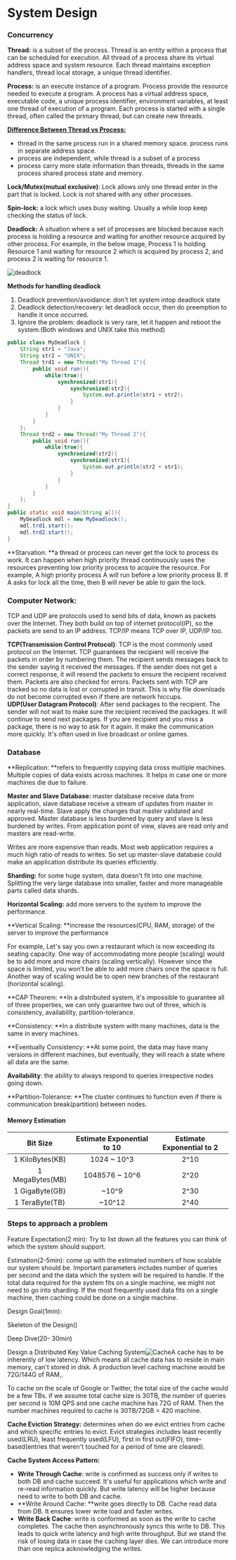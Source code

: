 # System Design

### Concurrency

**Thread:** is a subset of the process. Thread is an entity within a process that can be scheduled for execution. All thread of a process share its virtual address space and system resource. Each thread maintains exception handlers, thread local storage, a unique thread identifier.

**Process:** is an execute instance of a program. Process provide the resource needed to execute a program. A process has a virtual address space, executable code, a unique process identifier, environment variables, at least one thread of execution of a program. Each process is started with a single thread, often called the primary thread, but can create new threads.

[**Difference Between Thread vs Process:**](https://www.wikiwand.com/en/Thread_%28computing%29)

* thread in the same process run in a shared memory space. process runs in separate address space.
* process are independent, while thread is a subset of a process
* process carry more state information than threads, threads in the same process shared process state and memory.

**Lock/Mutex\(mutual exclusive\)**: Lock allows only one thread enter in the part that is locked. Lock is not shared with any other processes.

**Spin-lock:** a lock which uses busy waiting. Usually a while loop keep checking the status of lock.

**Deadlock:** A situation where a set of processes are blocked because each process is holding a resource and waiting for another resource acquired by other process. For example, in the below image, Process 1 is holding Resource 1 and waiting for resource 2 which is acquired by process 2, and process 2 is waiting for resource 1.

![deadlock](https://www.geeksforgeeks.org/wp-content/uploads/gq/2015/06/deadlock.png)

**Methods for handling deadlock**  
1. Deadlock prevention/avoidance: don't let system intop deadlock state  
2. Deadlock detection/recovery: let deadlock occur, then do preemption to handle it once occurred.  
3. Ignore the problem:  deadlock is very rare, let it happen and reboot the system.\(Both windows and UNIX take this method\)

```java
public class MyDeadlock {
    String str1 = "Java";
    String str2 = "UNIX"; 
    Thread trd1 = new Thread("My Thread 1"){
        public void run(){
            while(true){
                synchronized(str1){
                    synchronized(str2){
                        System.out.println(str1 + str2);
                    }
                }
            }
        }
    };
    Thread trd2 = new Thread("My Thread 2"){
        public void run(){
            while(true){
                synchronized(str2){
                    synchronized(str1){
                        System.out.println(str2 + str1);
                    }
                }
            }
        }
    };
}
public static void main(String a[]){
    MyDeadlock mdl = new MyDeadlock();
    mdl.trd1.start();
    mdl.trd2.start();
}
```

**Starvation: **a thread or process can never get the lock to process its work. It can happen when high priority thread continuously uses the resources preventing low priority process to acquire the resource. For example, A high priority process A will run before a low priority process B. If A asks for lock all the time, then B will never be able to gain the lock.

### Computer Network:

TCP and UDP are protocols used to send bits of data, known as packets over the Internet. They both build on top of internet protocol\(IP\), so the packets are send to an IP address. TCP/IP means TCP over IP, UDP/IP too.

**TCP\(Transmission Control Protocol\)**: TCP is the most commonly used protocol on the Internet. TCP guarantees the recipient will receive the packets in order by numbering them. The recipient sends messages back to the sender saying it received the messages. If the sender does not get a correct response, it will resend the packets to ensure the recipient received them. Packets are also checked for errors. Packets sent with TCP are tracked so no data is lost or corrupted in transit. This is why file downloads do not become corrupted even if there are network hiccups.  
**UDP\(User Datagram Protocol\)**: After send packages to the recipient. The sender will not wait to make sure the recipient received the packages. It will continue to send next packages. If you are recipient and you miss a package, there is no way to ask for it again. It make the communication more quickly. It's often used in live broadcast or online games.

### Database

**Replication: **refers to frequently copying data cross multiple machines. Multiple copies of data exists across machines. It helps in case one or more machines die due to failure.

**Master and Slave Database:** master database receive data from application, slave database receive a stream of updates from master in nearly real-time. Slave apply the changes that master validated and  approved. Master database is less burdened by query and slave is less burdened by writes. From application point of view, slaves are read only and masters are read-write.

Writes are more expensive than reads. Most web application requires a much high ratio of reads to writes. So set up master-slave database could make an application distribute its queries efficiently.

**Sharding:** for some huge system, data doesn't fit into one machine. Splitting the very large database into smaller, faster and more manageable parts called data shards.

**Horizontal Scaling:** add more servers to the system to improve the performance.

**Vertical Scaling: **increase the resources\(CPU, RAM, storage\) of the server to improve the performance

For example, Let's say you own a restaurant which is now exceeding its seating capacity. One way of accommodating more people \(scaling\) would be to add more and more chairs \(scaling vertically\). However since the space is limited, you won’t be able to add more chairs once the space is full.  Another way of scaling would be to open new branches of the restaurant \(horizontal scaling\).

**CAP Theorem: **In a distributed system, it's impossible to guarantee all of three properties, we can only guarantee two out of three, which is consistency, availability, partition-tolerance.

**Consistency: **In a distribute system with many machines, data is the same in every machines.

**Eventually Consistency: **At some point, the data may have many versions in different machines, but eventually, they will reach a state where all data are the same.

**Availability**: the ability to always respond to queries irrespective nodes going down.

**Partition-Tolerance: **The cluster continues to function even if there is communication break\(partition\) between nodes.

#### Memory Estimation

| Bit Size | Estimate Exponential to 10 | Estimate Exponential to 2 |
| :---: | :---: | :---: |
| 1 KiloBytes\(KB\) | 1024 ~ 10^3 | 2^10 |
| 1 MegaBytes\(MB\) | 1048576 ~ 10^6 | 2^20 |
| 1 GigaByte\(GB\) | ~10^9 | 2^30 |
| 1 TeraByte\(TB\) | ~10^12 | 2^40 |

### Steps to approach a problem

Feature Expectation\(2 min\):  Try to list down all the features you can think of which the system should support.

Estimation\(2-5min\): come up with the estimated numbers of how scalable our system should be. Important parameters includes number of queries per second and the data which the system will be required to handle. If the total data required for the system fits on a single machine, we might not need to go into sharding. If the most frequently used data fits on a single machine, then caching could be done on a single machine.

Design Goal\(1min\):

Skeleton of the Design\(\)

Deep Dive\(20- 30min\)

Design a Distributed Key Value Caching System![Cache](https://dajh2p2mfq4ra.cloudfront.net/assets/site-images/system_design/cache_introduction.jpg)A cache has to be inherently of low latency. Which means all cache data has to reside in main memory, can't stored in disk. A production level caching machine would be 72G/144G of RAM,.

To cache on the scale of Google or Twitter, the total size of the cache would be a few TBs. if we assume total cache size is 30TB, the number of queries per second is 10M QPS and one cache machine has 72G of RAM. Then the number machines required to cache is 30TB/72GB = 420 machine.

**Cache Eviction Strategy:** determines when do we evict entries from cache and which specific entries to evict. Evict strategies includes least recently used\(LRU\), least frequently used\(LFU\), first in first out\(FIFO\), time-based\(entries that weren't touched for a period of time are cleared\).

**Cache System Access Pattern:**

* **Write Through Cache**: write is confirmed as success only if  writes to both DB and cache succeed. It's useful for applications which write and re-read information quickly. But write latency will be higher because need to write to both DB and cache.
* **Write Around Cache: **write goes directly to DB. Cache read data from DB. It ensures lower write load and faster writes.
* **Write Back Cache**: write is conformed as soon as the write to cache completes. The cache then asynchronously syncs this write to DB. This leads to quick write latency and high write throughput. But we stand the risk of losing data in case the caching layer dies. We can introduce more than one replica acknowledging the writes. 



